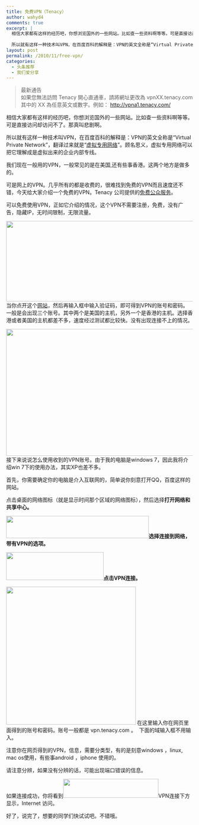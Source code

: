 ```yaml
---
title: 免费VPN（Tenacy）
author: wahyd4
comments: true
excerpt: |
  相信大家都有这样的经历吧，你想浏览国外的一些网站。比如查一些资料啊等等。可是直接访问却访问不了。那真叫悲剧啊。
  
  所以就有这样一种技术叫VPN，在百度百科的解释是：VPN的英文全称是“Virtual Private Network”，
layout: post
permalink: /2010/11/free-vpn/
categories:
  - 头条推荐
  - 我们爱分享
---
```

> 最新通告  
> 如果您無法訪問 Tenacy 開心直通車，請將網址更改為 vpnXX.tenacy.com 其中的 XX 為任意英文或數字。例如： http://vpna1.tenacy.com/

相信大家都有这样的经历吧，你想浏览国外的一些网站。比如查一些资料啊等等。可是直接访问却访问不了。那真叫悲剧啊。

所以就有这样一种技术叫VPN，在百度百科的解释是：VPN的英文全称是“Virtual Private Network”，翻译过来就是“<a href="http://baike.baidu.com/view/480950.htm" target="_blank">虚拟专用网络</a>”。顾名思义，虚拟专用网络可以把它理解成是虚拟出来的企业内部专线。

我们现在一般用的VPN，一般常见的是在美国,还有些事香港。这两个地方是做多的。

可是网上的VPN。几乎所有的都是收费的，很难找到免费的VPN而且速度还不错，今天给大家介绍一个免费的VPN。Tenacy 公司提供的<a href="http://vpn.tenacy.com/public" target="_blank">免费公众服务</a>。

可以免费使用VPN，正如它介绍的情况，这个VPN不需要注册，免费，没有广告，隐藏IP，无时间限制，无限流量。

<p style="text-align: left;">
  <a href="/images/2010/11/11-4-1_conew1.jpg"><img class="aligncenter size-full wp-image-736" title="11-4-1_conew1" src="/images/2010/11/11-4-1_conew1.jpg" alt="" width="582" height="217" /></a>当你点开这个<a href="http://vpn.tenacy.com/public" target="_blank">网站</a>，然后再输入框中输入验证码，即可得到VPN的账号和密码。一般是会出现三个账号。其中两个是美国的主机，另外一个是香港的主机。选择香港或者美国的主机都差不多，速度经过测试都比较快。没有出现连接不上的情况。
</p>

<p style="text-align: left;">
  <a href="/images/2010/11/11-4.jpg"><img class="aligncenter size-full wp-image-737" title="11-4" src="/images/2010/11/11-4.jpg" alt="" width="541" height="342" /></a>接下来说说怎么使用收到的VPN账号。由于我的电脑是windows 7，因此我将介绍win 7下的使用办法，其实XP也差不多。
</p>

<p style="text-align: left;">
  首先，你需要确定你的电脑是介入互联网的，简单说你刻意打开QQ，百度这样的网站。
</p>

<p style="text-align: left;">
  点击桌面的网络图标（就是显示时间那个区域的网络图标），然后选择<strong>打开网络和共享中心。</strong>
</p>

<p style="text-align: left;">
  <strong><a href="/images/2010/11/11-4-2.jpg"><img class="aligncenter size-full wp-image-738" title="11-4-2" src="/images/2010/11/11-4-2.jpg" alt="" width="385" height="60" /></a>选择连接到网络，带有VPN的选项。</strong>
</p>

<p style="text-align: left;">
  <strong><a href="/images/2010/11/11-4-3.jpg"><img class="aligncenter size-full wp-image-739" title="11-4-3" src="/images/2010/11/11-4-3.jpg" alt="" width="263" height="75" /></a>点击VPN连接。</strong>
</p>

<p style="text-align: left;">
  <strong><a href="/images/2010/11/11-4-5.jpg"><img class="aligncenter size-full wp-image-740" title="11-4-5" src="/images/2010/11/11-4-5.jpg" alt="" width="350" height="372" /></a> </strong>在这里输入你在网页里面得到的账号和密码。账号一般都是 vpn.tenacy.com 。  下面的域输入框不用输入。
</p>

<p style="text-align: left;">
  注意你在网页得到的VPN，信息，需要分类型，有的是刻意windows ，linux, mac os使用，有些事android ，iphone 使用的。
</p>

<p style="text-align: left;">
  请注意分辨，如果没有分辨的话，可能出现端口错误的信息。
</p>

<p style="text-align: left;">
  如果连接成功，你将看到<a href="/images/2010/11/11-4-4.jpg"><img class="aligncenter size-full wp-image-741" title="11-4-4" src="/images/2010/11/11-4-4.jpg" alt="" width="257" height="51" /></a>VPN连接下方显示，Internet 访问。
</p>

<p style="text-align: left;">
  好了，说完了，想要的同学们快试试吧。不错哦。
</p>
